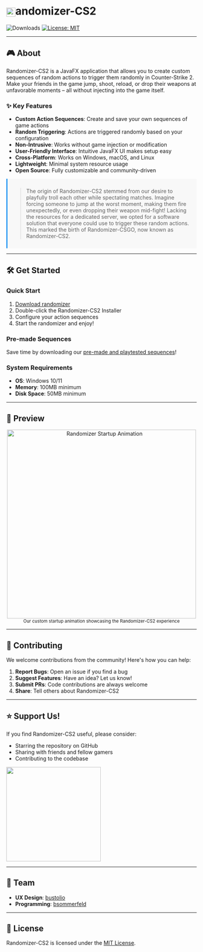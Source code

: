 # <img src="https://github.com/user-attachments/assets/ab28eba7-4b88-47b4-be10-ac4487d66e23" alt="randomizer" width="24" height="24" style="vertical-align: middle;" />andomizer-CS2

![Downloads](https://img.shields.io/github/downloads/bsommerfeld/randomizer-cs2/total)
[![License: MIT](https://img.shields.io/badge/License-MIT-yellow.svg)](https://opensource.org/licenses/MIT)

---

## 🎮 About

Randomizer-CS2 is a JavaFX application that allows you to create custom sequences of random actions to trigger them
randomly in Counter-Strike 2. Make your friends in the game jump, shoot, reload, or drop their weapons at unfavorable
moments – all without injecting into the game itself.

### ✨ Key Features

* **Custom Action Sequences**: Create and save your own sequences of game actions
* **Random Triggering**: Actions are triggered randomly based on your configuration
* **Non-Intrusive**: Works without game injection or modification
* **User-Friendly Interface**: Intuitive JavaFX UI makes setup easy
* **Cross-Platform**: Works on Windows, macOS, and Linux
* **Lightweight**: Minimal system resource usage
* **Open Source**: Fully customizable and community-driven

<div style="background-color: #f8f8f8; padding: 10px; border-left: 3px solid #2196F3; margin: 10px 0;">
<p style="color: #555;">

> The origin of Randomizer-CS2 stemmed from our desire to playfully troll each other while spectating matches. Imagine
> forcing someone to jump at the worst moment, making them fire unexpectedly, or even dropping their weapon mid-fight!
> Lacking the resources for a dedicated server, we opted for a software solution that everyone could use to trigger
> these
> random actions. This marked the birth of Randomizer-CSGO, now known as Randomizer-CS2.

</p>
</div>

---

## 🛠️ Get Started

### Quick Start

1. [Download randomizer](https://github.com/bsommerfeld/randomizer-cs2/releases/tag/1.2.1)
2. Double-click the Randomizer-CS2 Installer
3. Configure your action sequences
4. Start the randomizer and enjoy!

### Pre-made Sequences

Save time by downloading
our [pre-made and playtested sequences](https://github.com/Metaphoriker/randomizer-cs2/tree/master/.randomizer/sequences)!

### System Requirements

* **OS**: Windows 10/11
* **Memory**: 100MB minimum
* **Disk Space**: 50MB minimum

---

## 📸 Preview

<p align="center">
  <img src="https://github.com/user-attachments/assets/a130ae15-ee0c-4e75-bb77-341905cadb96" alt="Randomizer Startup Animation" width=500>
  <br>
  <small>Our custom startup animation showcasing the Randomizer-CS2 experience</small>
</p>

---

## 🤝 Contributing

We welcome contributions from the community! Here's how you can help:

1. **Report Bugs**: Open an issue if you find a bug
2. **Suggest Features**: Have an idea? Let us know!
3. **Submit PRs**: Code contributions are always welcome
4. **Share**: Tell others about Randomizer-CS2

---

## ⭐ Support Us!

If you find Randomizer-CS2 useful, please consider:

* Starring the repository on GitHub
* Sharing with friends and fellow gamers
* Contributing to the codebase

<img src="https://github.com/user-attachments/assets/efffd234-5f9e-4f13-b8a3-539257139d92" width="250" height="auto" style="vertical-align: middle;">

---

## 👥 Team

* **UX Design**: [bustolio](https://www.github.com/bustolio)
* **Programming**: [bsommerfeld](https://www.github.com/bsommerfeld)

---

## 📄 License

Randomizer-CS2 is licensed under the [MIT License](LICENSE).

